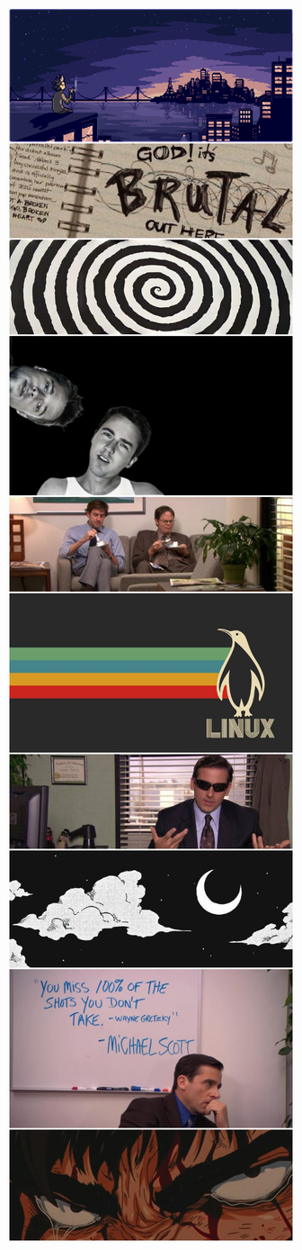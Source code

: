 ![](/1.gif)
![](/2.jpeg)
![](/3.jpeg)
![](/4.jpeg)
![](/5.jpeg)
![](/6.jpeg)
![](/7.jpeg)
![](/8.jpeg)
![](/9.jpeg)
![](/10.jpeg)

<!--
**012802HJoshi/012802HJoshi** is a ✨ _special_ ✨ repository because its `README.md` (this file) appears on your GitHub profile.

Here are some ideas to get you started:

- 🔭 I’m currently working on ...
- 🌱 I’m currently learning ...
- 👯 I’m looking to collaborate on ...
- 🤔 I’m looking for help with ...
- 💬 Ask me about ...
- 📫 How to reach me: ...
- 😄 Pronouns: ...
- ⚡ Fun fact: ...
-->
